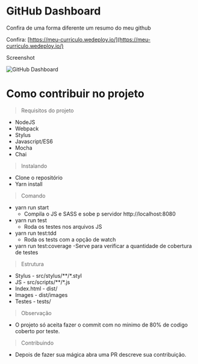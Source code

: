 # GitHub Dashboard

Confira de uma forma diferente um resumo do meu github

Confira: [https://meu-curriculo.wedeploy.io/](https://meu-curriculo.wedeploy.io/)

Screenshot

![GitHub Dashboard](http://henriquemelanda.com.br/assests/img/meu-curriculo.png)

# Como contribuir no projeto

> Requisitos do projeto
* NodeJS
* Webpack
* Stylus
* Javascript/ES6
* Mocha
* Chai

> Instalando
* Clone o repositório
* Yarn install

> Comando
* yarn run start
	- Compila o JS e SASS e sobe p servidor http://localhost:8080
* yarn run test
	- Roda os testes nos arquivos JS
* yarn run test:tdd
	- Roda os tests com a opção de watch
* yarn run test:coverage 
	-Serve para verificar a quantidade de cobertura de testes 

> Estrutura
* Stylus - src/stylus/**/*.styl
* JS - src/scripts/**/*.js
* Index.html - dist/
* Images - dist/images
* Testes - tests/

> Observação
* O projeto só aceita fazer o commit com no minimo de 80% de codigo coberto por teste.

> Contribuindo
* Depois de fazer sua mágica abra uma PR descreve sua contribuição.
